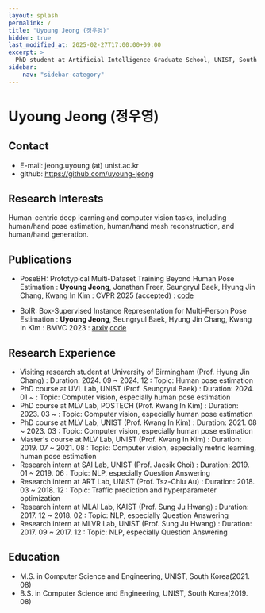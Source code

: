 ```yaml
---
layout: splash
permalink: /
title: "Uyoung Jeong (정우영)"
hidden: true
last_modified_at: 2025-02-27T17:00:00+09:00
excerpt: >
  PhD student at Artificial Intelligence Graduate School, UNIST, South Korea.
sidebar:
    nav: "sidebar-category"
---
```


# Uyoung Jeong (정우영)

## Contact
- E-mail: jeong.uyoung (at) unist.ac.kr
- github: <https://github.com/uyoung-jeong>

## Research Interests
Human-centric deep learning and computer vision tasks, including human/hand pose estimation, human/hand mesh reconstruction, and human/hand generation.

## Publications
- PoseBH: Prototypical Multi-Dataset Training Beyond Human Pose Estimation
  : **Uyoung Jeong**, Jonathan Freer, Seungryul Baek, Hyung Jin Chang, Kwang In Kim
  : CVPR 2025 (accepted)
  : []() [code](https://github.com/uyoung-jeong/PoseBH)

- BoIR: Box-Supervised Instance Representation for Multi-Person Pose Estimation
  : **Uyoung Jeong**, Seungryul Baek, Hyung Jin Chang, Kwang In Kim
  : BMVC 2023
  : [arxiv](https://arxiv.org/abs/2309.14072) [code](https://github.com/uyoung-jeong/BoIR)

## Research Experience
- Visiting research student at University of Birmingham (Prof. Hyung Jin Chang)
  : Duration: 2024. 09 ~ 2024. 12
  : Topic: Human pose estimation
- PhD course at UVL Lab, UNIST (Prof. Seungryul Baek)
  : Duration: 2024. 01 ~ 
  : Topic: Computer vision, especially human pose estimation
- PhD course at MLV Lab, POSTECH (Prof. Kwang In Kim)
  : Duration: 2023. 03 ~ 
  : Topic: Computer vision, especially human pose estimation
- PhD course at MLV Lab, UNIST (Prof. Kwang In Kim)
  : Duration: 2021. 08 ~ 2023. 03
  : Topic: Computer vision, especially human pose estimation
- Master's course at MLV Lab, UNIST (Prof. Kwang In Kim)
  : Duration: 2019. 07 ~ 2021. 08
  : Topic: Computer vision, especially metric learning, human pose estimation
- Research intern at SAI Lab, UNIST (Prof. Jaesik Choi)
  : Duration: 2019. 01 ~ 2019. 06
  : Topic: NLP, especially Question Answering
- Research intern at ART Lab, UNIST (Prof. Tsz-Chiu Au)
  : Duration: 2018. 03 ~ 2018. 12
  : Topic: Traffic prediction and hyperparameter optimization
- Research intern at MLAI Lab, KAIST (Prof. Sung Ju Hwang)
  : Duration: 2017. 12 ~ 2018. 02
  : Topic: NLP, especially Question Answering
- Research intern at MLVR Lab, UNIST (Prof. Sung Ju Hwang)
  : Duration: 2017. 09 ~ 2017. 12
  : Topic: NLP, especially Question Answering

## Education
- M.S. in Computer Science and Engineering, UNIST, South Korea(2021. 08)
- B.S. in Computer Science and Engineering, UNIST, South Korea(2019. 08)

